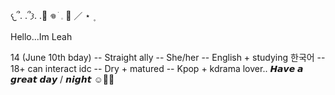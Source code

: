 𐔌՞. .՞𐦯. .🔪 𖦹 ׂ 𓈒 💊 ／ ⋆ ۪

Hello...Im Leah 

14 (June 10th bday) -- Straight ally -- She/her -- English + studying 한국어 -- 18+ can interact idc -- Dry + matured -- Kpop + kdrama lover.. 
   𝙃𝙖𝙫𝙚 𝙖 𝙜𝙧𝙚𝙖𝙩 𝙙𝙖𝙮 / 𝙣𝙞𝙜𝙝𝙩 ☺️🤙🏼
